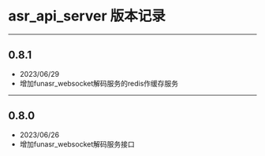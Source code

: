 # asr_api_server 版本记录

---

## 0.8.1
- 2023/06/29
- 增加funasr_websocket解码服务的redis作缓存服务

---
## 0.8.0
- 2023/06/26
- 增加funasr_websocket解码服务接口